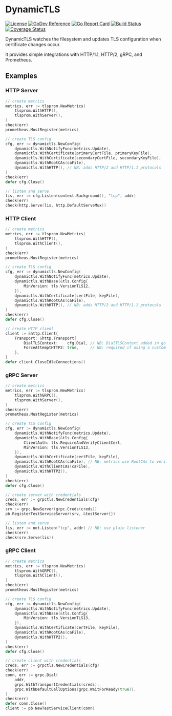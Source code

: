 # DynamicTLS
[![License](https://img.shields.io/badge/license-mit-blue.svg?style=for-the-badge)](https://raw.githubusercontent.com/abursavich/dynamictls/master/LICENSE)
[![GoDev Reference](https://img.shields.io/static/v1?logo=go&logoColor=white&color=00ADD8&label=dev&message=reference&style=for-the-badge)](https://pkg.go.dev/bursavich.dev/dynamictls)
[![Go Report Card](https://goreportcard.com/badge/bursavich.dev/dynamictls?style=for-the-badge)](https://goreportcard.com/report/bursavich.dev/dynamictls)
[![Build Status](https://img.shields.io/travis/com/abursavich/dynamictls/master?style=for-the-badge)](https://app.travis-ci.com/github/abursavich/dynamictls)
[![Coverage Status](https://img.shields.io/coveralls/github/abursavich/dynamictls/master?style=for-the-badge)](https://coveralls.io/github/abursavich/dynamictls?branch=master)

DynamicTLS watches the filesystem and updates TLS configuration when certificate changes occur.

It provides simple integrations with HTTP/1.1, HTTP/2, gRPC, and Prometheus.

## Examples

### HTTP Server

```go
// create metrics
metrics, err := tlsprom.NewMetrics(
    tlsprom.WithHTTP(),
    tlsprom.WithServer(),
)
check(err)
prometheus.MustRegister(metrics)

// create TLS config
cfg, err := dynamictls.NewConfig(
    dynamictls.WithNotifyFunc(metrics.Update),
    dynamictls.WithCertificate(primaryCertFile, primaryKeyFile),
    dynamictls.WithCertificate(secondaryCertFile, secondaryKeyFile),
    dynamictls.WithRootCAs(caFile),
    dynamictls.WithHTTP(), // NB: adds HTTP/2 and HTTP/1.1 protocols
)
check(err)
defer cfg.Close()

// listen and serve
lis, err := cfg.Listen(context.Background(), "tcp", addr)
check(err)
check(http.Serve(lis, http.DefaultServeMux))
```

### HTTP Client

```go
// create metrics
metrics, err := tlsprom.NewMetrics(
    tlsprom.WithHTTP(),
    tlsprom.WithClient(),
)
check(err)
prometheus.MustRegister(metrics)

// create TLS config
cfg, err := dynamictls.NewConfig(
    dynamictls.WithNotifyFunc(metrics.Update),
    dynamictls.WithBase(&tls.Config{
        MinVersion: tls.VersionTLS12,
    }),
    dynamictls.WithCertificate(certFile, keyFile),
    dynamictls.WithRootCAs(caFile),
    dynamictls.WithHTTP(), // NB: adds HTTP/2 and HTTP/1.1 protocols
)
check(err)
defer cfg.Close()

// create HTTP client
client := &http.Client{
    Transport: &http.Transport{
        DialTLSContext:    cfg.Dial, // NB: DialTLSContext added in go 1.14
        ForceAttemptHTTP2: true,     // NB: required if using a custom dialer with HTTP/2
    },
}
defer client.CloseIdleConnections()
```

### gRPC Server

```go
// create metrics
metrics, err := tlsprom.NewMetrics(
    tlsprom.WithGRPC(),
    tlsprom.WithServer(),
)
check(err)
prometheus.MustRegister(metrics)

// create TLS config
cfg, err := dynamictls.NewConfig(
    dynamictls.WithNotifyFunc(metrics.Update),
    dynamictls.WithBase(&tls.Config{
        ClientAuth: tls.RequireAndVerifyClientCert,
        MinVersion: tls.VersionTLS13,
    }),
    dynamictls.WithCertificate(certFile, keyFile),
    dynamictls.WithRootCAs(caFile), // NB: metrics use RootCAs to verify local cert expiration
    dynamictls.WithClientCAs(caFile),
    dynamictls.WithHTTP2(),
)
check(err)
defer cfg.Close()

// create server with credentials
creds, err := grpctls.NewCredentials(cfg)
check(err)
srv := grpc.NewServer(grpc.Creds(creds))
pb.RegisterTestServiceServer(srv, &testServer{})

// listen and serve
lis, err := net.Listen("tcp", addr) // NB: use plain listener
check(err)
check(srv.Serve(lis))
```

### gRPC Client

```go
// create metrics
metrics, err := tlsprom.NewMetrics(
    tlsprom.WithGRPC(),
    tlsprom.WithClient(),
)
check(err)
prometheus.MustRegister(metrics)

// create TLS config
cfg, err := dynamictls.NewConfig(
    dynamictls.WithNotifyFunc(metrics.Update),
    dynamictls.WithBase(&tls.Config{
        MinVersion: tls.VersionTLS13,
    }),
    dynamictls.WithCertificate(certFile, keyFile),
    dynamictls.WithRootCAs(caFile),
    dynamictls.WithHTTP2(),
)
check(err)
defer cfg.Close()

// create client with credentials
creds, err := grpctls.NewCredentials(cfg)
check(err)
conn, err := grpc.Dial(
    addr,
    grpc.WithTransportCredentials(creds),
    grpc.WithDefaultCallOptions(grpc.WaitForReady(true)),
)
check(err)
defer conn.Close()
client := pb.NewTestServiceClient(conn)
```